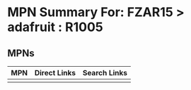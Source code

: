 



# MPN Summary For: FZAR15 > adafruit : R1005

## MPNs
  

|MPN|Direct Links|Search Links|
| :--- | :--- | :--- |
||||
